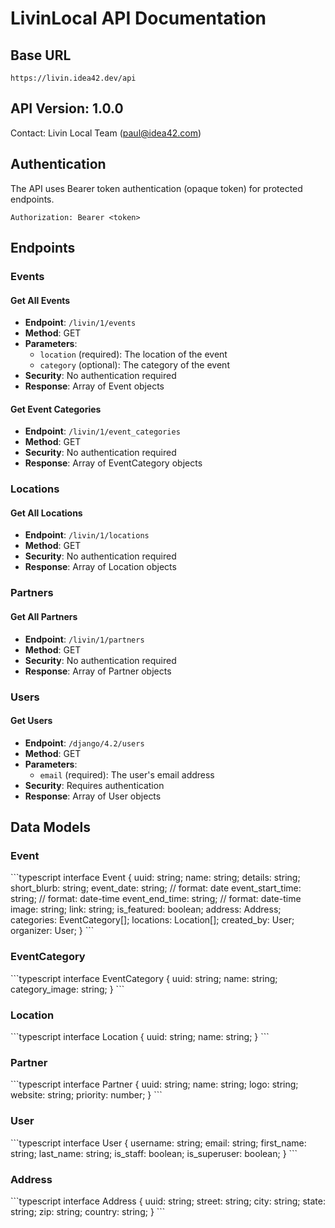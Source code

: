 # LivinLocal API Documentation

## Base URL
```
https://livin.idea42.dev/api
```

## API Version: 1.0.0
Contact: Livin Local Team (paul@idea42.com)

## Authentication
The API uses Bearer token authentication (opaque token) for protected endpoints.
```http
Authorization: Bearer <token>
```

## Endpoints

### Events
#### Get All Events
- **Endpoint**: `/livin/1/events`
- **Method**: GET
- **Parameters**:
  - `location` (required): The location of the event
  - `category` (optional): The category of the event
- **Security**: No authentication required
- **Response**: Array of Event objects

#### Get Event Categories
- **Endpoint**: `/livin/1/event_categories`
- **Method**: GET
- **Security**: No authentication required
- **Response**: Array of EventCategory objects

### Locations
#### Get All Locations
- **Endpoint**: `/livin/1/locations`
- **Method**: GET
- **Security**: No authentication required
- **Response**: Array of Location objects

### Partners
#### Get All Partners
- **Endpoint**: `/livin/1/partners`
- **Method**: GET
- **Security**: No authentication required
- **Response**: Array of Partner objects

### Users
#### Get Users
- **Endpoint**: `/django/4.2/users`
- **Method**: GET
- **Parameters**:
  - `email` (required): The user's email address
- **Security**: Requires authentication
- **Response**: Array of User objects

## Data Models

### Event
\`\`\`typescript
interface Event {
  uuid: string;
  name: string;
  details: string;
  short_blurb: string;
  event_date: string; // format: date
  event_start_time: string; // format: date-time
  event_end_time: string; // format: date-time
  image: string;
  link: string;
  is_featured: boolean;
  address: Address;
  categories: EventCategory[];
  locations: Location[];
  created_by: User;
  organizer: User;
}
\`\`\`

### EventCategory
\`\`\`typescript
interface EventCategory {
  uuid: string;
  name: string;
  category_image: string;
}
\`\`\`

### Location
\`\`\`typescript
interface Location {
  uuid: string;
  name: string;
}
\`\`\`

### Partner
\`\`\`typescript
interface Partner {
  uuid: string;
  name: string;
  logo: string;
  website: string;
  priority: number;
}
\`\`\`

### User
\`\`\`typescript
interface User {
  username: string;
  email: string;
  first_name: string;
  last_name: string;
  is_staff: boolean;
  is_superuser: boolean;
}
\`\`\`

### Address
\`\`\`typescript
interface Address {
  uuid: string;
  street: string;
  city: string;
  state: string;
  zip: string;
  country: string;
}
\`\`\`